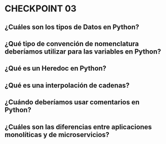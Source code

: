 # CHECKPOINT 03

## ¿Cuáles son los tipos de Datos en Python?



## ¿Qué tipo de convención de nomenclatura deberíamos utilizar para las variables en Python?



## ¿Qué es un Heredoc en Python?



## ¿Qué es una interpolación de cadenas?



## ¿Cuándo deberíamos usar comentarios en Python?



## ¿Cuáles son las diferencias entre aplicaciones monolíticas y de microservicios?



